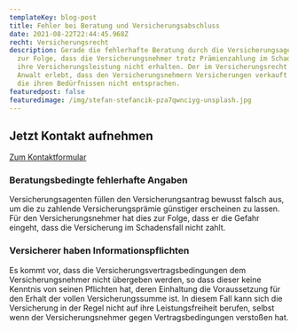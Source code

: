 ```yaml
---
templateKey: blog-post
title: Fehler bei Beratung und Versicherungsabschluss
date: 2021-08-22T22:44:45.968Z
recht: Versicherungsrecht
description: Gerade die fehlerhafte Beratung durch die Versicherungsagenten hat
  zur Folge, dass die Versicherungsnehmer trotz Prämienzahlung im Schadensfall
  ihre Versicherungsleistung nicht erhalten. Der im Versicherungsrecht tätige
  Anwalt erlebt, dass den Versicherungsnehmern Versicherungen verkauft wurden,
  die ihren Bedürfnissen nicht entsprachen.
featuredpost: false
featuredimage: /img/stefan-stefancik-pza7qwnciyg-unsplash.jpg
---
```

<div class="bg-scnd container-fluid" style="margin-top:1rem;margin-bottom:1rem;"><div class="container"><div class="justify-content-center row"><div class="col-md-auto"><h2 style="text-align: right; width: fit-content;">Jetzt Kontakt aufnehmen</h2></div><div class="col-md-auto"><a href="https://klarheitundrecht.netlify.app//kontakt" class="btn btn-primary">Zum Kontaktformular</a></div></div></div></div>

### Beratungsbedingte fehlerhafte Angaben

Versicherungsagenten füllen den Versicherungsantrag bewusst falsch aus, um die zu zahlende Versicherungsprämie günstiger erscheinen zu lassen. Für den Versicherungsnehmer hat dies zur Folge, dass er die Gefahr eingeht, dass die Versicherung im Schadensfall nicht zahlt.

### Versicherer haben Informationspflichten

Es kommt vor, dass die Versicherungsvertragsbedingungen dem Versicherungsnehmer nicht übergeben werden, so dass dieser keine Kenntnis von seinen Pflichten hat, deren Einhaltung die Voraussetzung für den Erhalt der vollen Versicherungssumme ist. In diesem Fall kann sich die Versicherung in der Regel nicht auf ihre Leistungsfreiheit berufen, selbst wenn der Versicherungsnehmer gegen Vertragsbedingungen verstoßen hat.